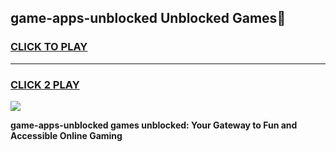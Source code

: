 
## game-apps-unblocked Unblocked Games👋
<h3>
<a href="https://news.freeplayer.one?title=game-apps-unblocked&ref=16F">CLICK TO PLAY</a></h3>
<hr>

<h3>
<a href="https://news.freeplayer.one?title=game-apps-unblocked&ref=16F">CLICK 2 PLAY</a>
  
</h3>

<a href="https://news.freeplayer.one?title=game-apps-unblocked&ref=16F/"><img src="https://clearcache.store/games.png"></a>


**game-apps-unblocked games unblocked: Your Gateway to Fun and Accessible Online Gaming**
